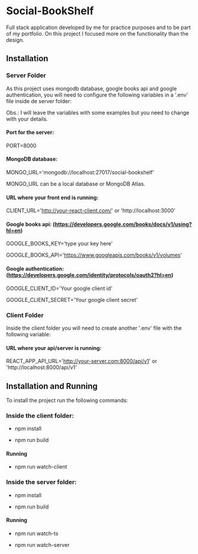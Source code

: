 # Social-BookShelf
Full stack application developed by me for practice purposes and to be part of my portfolio. On this project I focused more on the functionality than the design.

## Installation
### Server Folder
As this project uses mongodb database, google books api and google authentication, you will need to configure the following variables in a '.env' file inside de server folder:

Obs.: I will leave the variables with some examples but you need to change with your details.

#### Port for the server:

PORT=8000

#### MongoDB database:

MONGO_URL='mongodb://localhost:27017/social-bookshelf'

MONGO_URL can be a local database or MongoDB Atlas.

#### URL where your front end is running:

CLIENT_URL='http://your-react-client.com/' or 'http://localhost:3000'

#### Google books api: (https://developers.google.com/books/docs/v1/using?hl=en)

GOOGLE_BOOKS_KEY='type your key here'

GOOGLE_BOOKS_API='https://www.googleapis.com/books/v1/volumes'

#### Google authentication: (https://developers.google.com/identity/protocols/oauth2?hl=en)

GOOGLE_CLIENT_ID='Your google client id'

GOOGLE_CLIENT_SECRET='Your google client secret'

### Client Folder
Inside the client folder you will need to create another '.env' file with the following variable:

#### URL where your api/server is running:

REACT_APP_API_URL='http://your-server.com:8000/api/v1' or 'http://localhost:8000/api/v1'

## Installation and Running

To install the project run the following commands:

### Inside the client folder:

- npm install

- npm run build

#### Running

- npm run watch-client

### Inside the server folder:

- npm install

- npm run build

#### Running

- npm run watch-ts

- npm run watch-server

